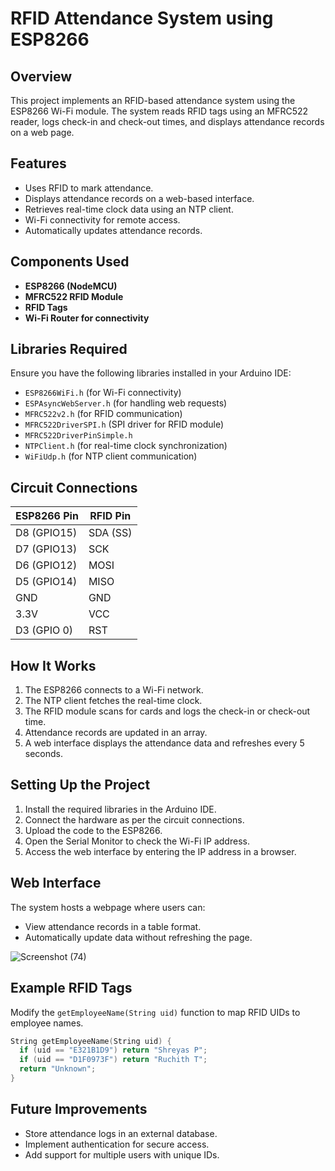 # RFID Attendance System using ESP8266

## Overview
This project implements an RFID-based attendance system using the ESP8266 Wi-Fi module. The system reads RFID tags using an MFRC522 reader, logs check-in and check-out times, and displays attendance records on a web page.

## Features
- Uses RFID to mark attendance.
- Displays attendance records on a web-based interface.
- Retrieves real-time clock data using an NTP client.
- Wi-Fi connectivity for remote access.
- Automatically updates attendance records.

## Components Used
- **ESP8266 (NodeMCU)**
- **MFRC522 RFID Module**
- **RFID Tags**
- **Wi-Fi Router for connectivity**

## Libraries Required
Ensure you have the following libraries installed in your Arduino IDE:
- `ESP8266WiFi.h` (for Wi-Fi connectivity)
- `ESPAsyncWebServer.h` (for handling web requests)
- `MFRC522v2.h` (for RFID communication)
- `MFRC522DriverSPI.h` (SPI driver for RFID module)
- `MFRC522DriverPinSimple.h`
- `NTPClient.h` (for real-time clock synchronization)
- `WiFiUdp.h` (for NTP client communication)

## Circuit Connections
| ESP8266 Pin | RFID Pin |
|------------|---------|
| D8 (GPIO15) | SDA (SS) |
| D7 (GPIO13) | SCK |
| D6 (GPIO12) | MOSI |
| D5 (GPIO14) | MISO |
| GND | GND |
| 3.3V | VCC |
| D3 (GPIO 0) | RST |

## How It Works
1. The ESP8266 connects to a Wi-Fi network.
2. The NTP client fetches the real-time clock.
3. The RFID module scans for cards and logs the check-in or check-out time.
4. Attendance records are updated in an array.
5. A web interface displays the attendance data and refreshes every 5 seconds.

## Setting Up the Project
1. Install the required libraries in the Arduino IDE.
2. Connect the hardware as per the circuit connections.
3. Upload the code to the ESP8266.
4. Open the Serial Monitor to check the Wi-Fi IP address.
5. Access the web interface by entering the IP address in a browser.

## Web Interface
The system hosts a webpage where users can:
- View attendance records in a table format.
- Automatically update data without refreshing the page.

![Screenshot (74)](https://github.com/user-attachments/assets/99abe1df-964b-49e8-a8ad-9363f96fd4c0)

## Example RFID Tags
Modify the `getEmployeeName(String uid)` function to map RFID UIDs to employee names.
```cpp
String getEmployeeName(String uid) {
  if (uid == "E321B1D9") return "Shreyas P";
  if (uid == "D1F0973F") return "Ruchith T";
  return "Unknown";
}
```

## Future Improvements
- Store attendance logs in an external database.
- Implement authentication for secure access.
- Add support for multiple users with unique IDs.
